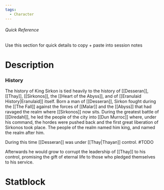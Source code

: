 ```yaml
---
tags:
  - Character
---
```

###### Quick Reference
Use this section for quick details to copy + paste into session notes
# Description
### History
The history of King Sirkon is tied heavily to the history of [[Desseran]], [[Thay]], [[Sirkonos]], the [[Heart of the Abyss]], and of [[Eranulaid History|Eranulaid]] itself. Born a man of [[Desseran]], Sirkon fought during the [[The Fall]] against the forces of [[Malar]] and the [[Abyss]] that had ravaged the realm where [[Sirkonos]] now sits. During the greatest battle of [[Diredahl]], he led the people of the city into [[Dun Murroc]] where, under his command, the hordes were pushed back and the first great liberation of Sirkonos took place. The people of the realm named him king, and named the realm after him.

During this time [[Desseran]] was under [[Thay|Thayan]] control. #TODO

Afterwards he would grow to corrupt the leadership of [[Thay]] to his control, promising the gift of eternal life to those who pledged themselves to his service.

# Statblock